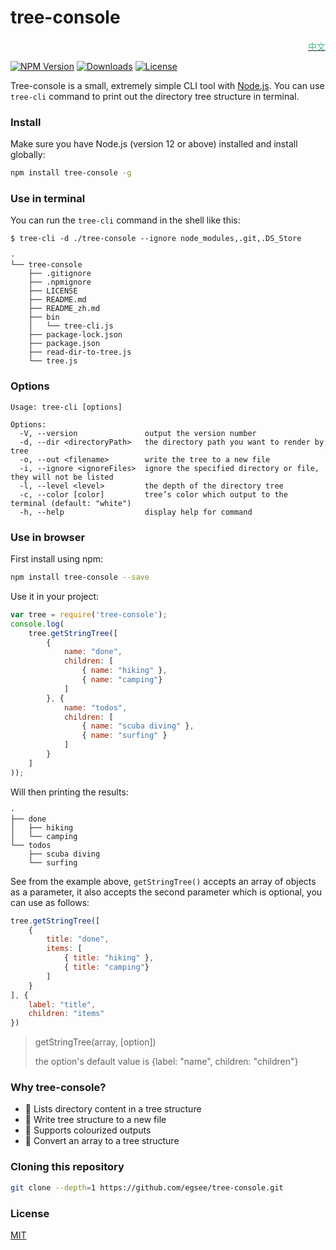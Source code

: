 # tree-console 

<div align=right><a href="https://github.com/egsee/tree-console/blob/master/README_zh.md"><font color=#42b983>中文</font></a></div>
<p>
    <a href="https://www.npmjs.com/package/tree-console">
        <img src="https://img.shields.io/npm/v/tree-console" alt="NPM Version"></a>
    <a href="https://www.npmjs.org/package/tree-console">
        <img src="http://img.shields.io/npm/dm/tree-console.svg" alt="Downloads"></a>
    <a href="https://www.npmjs.com/package/tree-console">
        <img src="https://img.shields.io/npm/l/tree-console.svg?sanitize=true" alt="License"></a>
</p>

Tree-console is a small, extremely simple CLI tool with [Node.js](https://nodejs.org). You can use `tree-cli` command to print out the directory tree structure in terminal.
### Install

Make sure you have Node.js (version 12 or above) installed and install globally:

```sh
npm install tree-console -g
```

### Use in terminal

You can run the `tree-cli` command in the shell like this:

```
$ tree-cli -d ./tree-console --ignore node_modules,.git,.DS_Store

·
└── tree-console
    ├── .gitignore
    ├── .npmignore
    ├── LICENSE
    ├── README.md
    ├── README_zh.md
    ├── bin
    │   └── tree-cli.js
    ├── package-lock.json
    ├── package.json
    ├── read-dir-to-tree.js
    └── tree.js
```

### Options

```
Usage: tree-cli [options]

Options:
  -V, --version               output the version number
  -d, --dir <directoryPath>   the directory path you want to render by tree
  -o, --out <filename>        write the tree to a new file
  -i, --ignore <ignoreFiles>  ignore the specified directory or file, they will not be listed
  -l, --level <level>         the depth of the directory tree
  -c, --color [color]         tree’s color which output to the terminal (default: "white")
  -h, --help                  display help for command
```
### Use in browser

First install using npm:

```sh
npm install tree-console --save
```

Use it in your project:

```js
var tree = require('tree-console');
console.log(
    tree.getStringTree([
        {
            name: "done",
            children: [
                { name: "hiking" }, 
                { name: "camping"}
            ]
        }, {
            name: "todos",
            children: [
                { name: "scuba diving" },
                { name: "surfing" }
            ]
        }
    ]
));
```

Will then printing the results:
```
·
├── done
│   ├── hiking
│   └── camping
└── todos
    ├── scuba diving
    └── surfing
```
See from the example above, `getStringTree()` accepts an array of objects as a parameter, it also accepts the second parameter which is optional, you can use as follows:

```js
tree.getStringTree([
    {
        title: "done",
        items: [
            { title: "hiking" }, 
            { title: "camping"}
        ]
    }
], {
    label: "title",
    children: "items"
})
```
> getStringTree(array, [option])
>
> the option's default value is {label: "name", children: "children"}

### Why tree-console?
 * 🌲 Lists directory content in a tree structure
 * 📝 Write tree structure to a new file
 * 🌈 Supports colourized outputs
 * 🐬 Convert an array to a tree structure

### Cloning this repository

```sh
git clone --depth=1 https://github.com/egsee/tree-console.git
```
### License

[MIT](./LICENSE)
